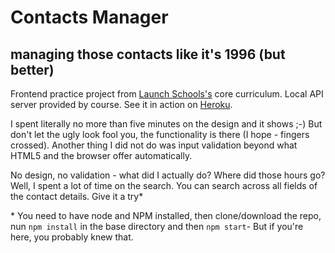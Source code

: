 # Contacts Manager
## managing those contacts like it's 1996 (but better)

Frontend practice project from [Launch Schools's](https://launchschool.com) core curriculum. Local API server provided by course. See it in action on [Heroku](https://contacts1996.herokuapp.com).

I spent literally no more than five minutes on the design and it shows ;-) But don't let the ugly look fool you, the functionality is there (I hope - fingers crossed). Another thing I did not do was input validation beyond what HTML5 and the browser offer automatically.

No design, no validation - what did I actually do? Where did those hours go? Well, I spent a lot of time on the search. You can search across all fields of the contact details. Give it a try*


\* You need to have node and NPM installed, then clone/download the repo, nun `npm install` in the base directory and then `npm start`- But if you're here, you probably knew that.
